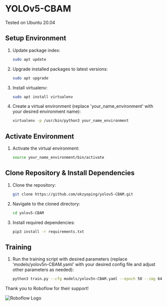 # YOLOv5-CBAM

Tested on Ubuntu 20.04

## Setup Environment

1. Update package index:
    ```bash
    sudo apt update
    ```

2. Upgrade installed packages to latest versions:
    ```bash
    sudo apt upgrade
    ```

3. Install virtualenv:
    ```bash
    sudo apt install virtualenv
    ```

4. Create a virtual environment (replace 'your_name_environment' with your desired environment name):
    ```bash
    virtualenv -p /usr/bin/python3 your_name_environment
    ```

## Activate Environment

1. Activate the virtual environment:
    ```bash
    source your_name_environment/bin/activate
    ```

## Clone Repository & Install Dependencies

1. Clone the repository:
    ```bash
    git clone https://github.com/okzyoping/yolov5-CBAM.git
    ```

2. Navigate to the cloned directory:
    ```bash
    cd yolov5-CBAM
    ```

3. Install required dependencies:
    ```bash
    pip3 install -r requirements.txt
    ```

## Training

1. Run the training script with desired parameters (replace 'models/yolov5n-CBAM.yaml' with your desired config file and adjust other parameters as needed):
    ```bash
    python3 train.py --cfg models/yolov5n-CBAM.yaml --epoch 50 --img 640 --data your_custom_dataset
    ```


Thank you to Roboflow for their support!

![Roboflow Logo](https://assets-global.website-files.com/5ddac3144544592b11e011f8/5f0d6231adad3b20a9ee2685_Roboflow-logo-inverted%402x.png)
